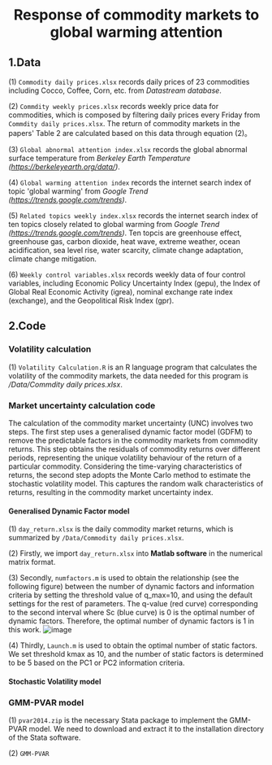 # <p align="center">Response of commodity markets to global warming attention</p>

## 1.Data
  
(1) `Commodity daily prices.xlsx` records daily prices of 23 commodities including Cocco, Coffee, Corn, etc. from *Datastream database*.  
  
(2) `Commdity weekly prices.xlsx` records weekly price data for commodities, which is composed by filtering daily prices every Friday from `Commdity daily prices.xlsx`. The return of commodity markets in the papers' Table 2 are calculated based on this data through equation (2)。  

(3) `Global abnormal attention index.xlsx` records the global abnormal surface temperature from *Berkeley Earth Temperature (https://berkeleyearth.org/data/)*.  

(4) `Global warming attention index` records the internet search index of topic 'global warming' from *Google Trend (https://trends.google.com/trends)*.  

(5) `Related topics weekly index.xlsx` records the internet search index of ten topics closely related to global warming from *Google Trend (https://trends.google.com/trends)*. Ten topcis are  greenhouse effect, greenhouse gas, carbon dioxide, heat wave, extreme weather, ocean acidification,  sea level rise, water scarcity, climate change adaptation, climate change mitigation.  

(6) `Weekly control variables.xlsx` records weekly data of four control variables, including Economic Policy Uncertainty Index (gepu), the Index of Global Real Economic Activity (igrea), nominal exchange rate index (exchange), and the Geopolitical Risk Index (gpr).  

## 2.Code    
### Volatility calculation    

(1) `Volatility Calculation.R` is an R language program that calculates the volatility of the commodity markets, the data needed for this program is */Data/Commdity daily prices.xlsx*.   

### Market uncertainty calculation code    

The calculation of the commodity market uncertainty (UNC) involves two steps. The first step uses a generalised dynamic factor model (GDFM) to remove the predictable factors in the commodity markets from commodity returns. This step obtains the residuals of commodity returns over different periods, representing the unique volatility behaviour of the return of a particular commodity. Considering the time-varying characteristics of returns, the second step adopts the Monte Carlo method to estimate the stochastic volatility model. This captures the random walk characteristics of returns, resulting in the commodity market uncertainty index.  
    
#### Generalised Dynamic Factor model  
  
(1) `day_return.xlsx` is the daily commodity market returns, which is summarized by `/Data/Commodity daily prices.xlsx`.  

(2) Firstly, we import `day_return.xlsx` into **Matlab software** in the numerical matrix format.  

(3) Secondly, `numfactors.m` is used to obtain the relationship (see the following figure) between the number of dynamic factors and information criteria by setting the threshold value of q_max=10, and using the default settings for the rest of parameters. The q-value (red curve) corresponding to the second interval where Sc (blue curve) is 0 is the optimal number of dynamic factors. Therefore, the optimal number of dynamic factors is 1 in this work. 
![image](https://github.com/user-attachments/assets/5ca8a9ee-d56f-4b93-9cc8-b208b82909f2)    

(4) Thirdly, `Launch.m` is used to obtain the optimal number of static factors. We set threshold kmax as 10, and the number of static factors is determined to be 5 based on the PC1 or PC2 information criteria.  

#### Stochastic Volatility model  
  
### GMM-PVAR model  
(1) `pvar2014.zip` is the necessary Stata package to implement the GMM-PVAR model. We need to download and extract it to the installation directory of the Stata software.     

(2) `GMM-PVAR`   

